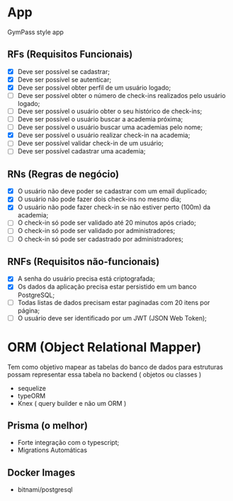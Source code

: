 # App

GymPass style app

## RFs (Requisitos Funcionais)
- [x] Deve ser possível se cadastrar;
- [x] Deve ser possível se autenticar;
- [x] Deve ser possível obter perfil de um usuário logado;
- [ ] Deve ser possível obter o número de check-ins realizados pelo usuário logado;
- [ ] Deve ser possível o usuário obter o seu histórico de check-ins;
- [ ] Deve ser possível o usuário buscar a academia próxima;
- [ ] Deve ser possível o usuário buscar uma academias pelo nome;
- [x] Deve ser possível o usuário realizar check-in na academia;
- [ ] Deve ser possível validar check-in de um usuário;
- [ ] Deve ser possível cadastrar uma academia;

## RNs (Regras de negócio)

- [x] O usuário não deve poder se cadastrar com um email duplicado;
- [x] O usuário não pode fazer dois check-ins no mesmo dia;
- [x] O usuário não pode fazer check-in se não estiver perto (100m) da academia;
- [ ] O check-in só pode ser validado até 20 minutos após criado;
- [ ] O check-in só pode ser validado por administradores;
- [ ] O check-in só pode ser cadastrado por administradores;

## RNFs (Requisitos não-funcionais)

- [x] A senha do usuário precisa está criptografada;
- [x] Os dados da aplicação precisa estar persistido em um banco PostgreSQL;
- [ ] Todas listas de dados precisam estar paginadas com 20 itens por página;
- [ ] O usuário deve ser identificado por um JWT (JSON Web Token);

# ORM (Object Relational Mapper)

Tem como objetivo mapear as tabelas do banco de dados para estruturas possam representar essa tabela no backend ( objetos ou classes )

- sequelize
- typeORM
- Knex ( query builder e não um ORM )

## Prisma (o melhor)

- Forte integração com o typescript;
- Migrations Automáticas

## Docker Images

- bitnami/postgresql
